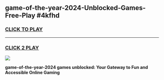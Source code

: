 
## game-of-the-year-2024-Unblocked-Games-Free-Play #4kfhd
<h3>
<a href="https://us.freeplayer.one?title=game-of-the-year-2024&ref=9M">CLICK TO PLAY</a></h3>
<hr>

<h3>
<a href="https://us.freeplayer.one?title=game-of-the-year-2024&ref=9M">CLICK 2 PLAY</a>
  
</h3>

<a href="https://us.freeplayer.one?title=game-of-the-year-2024&ref=9M"><img src="https://clearcache.store/games.png"></a>


**game-of-the-year-2024 games unblocked: Your Gateway to Fun and Accessible Online Gaming**
